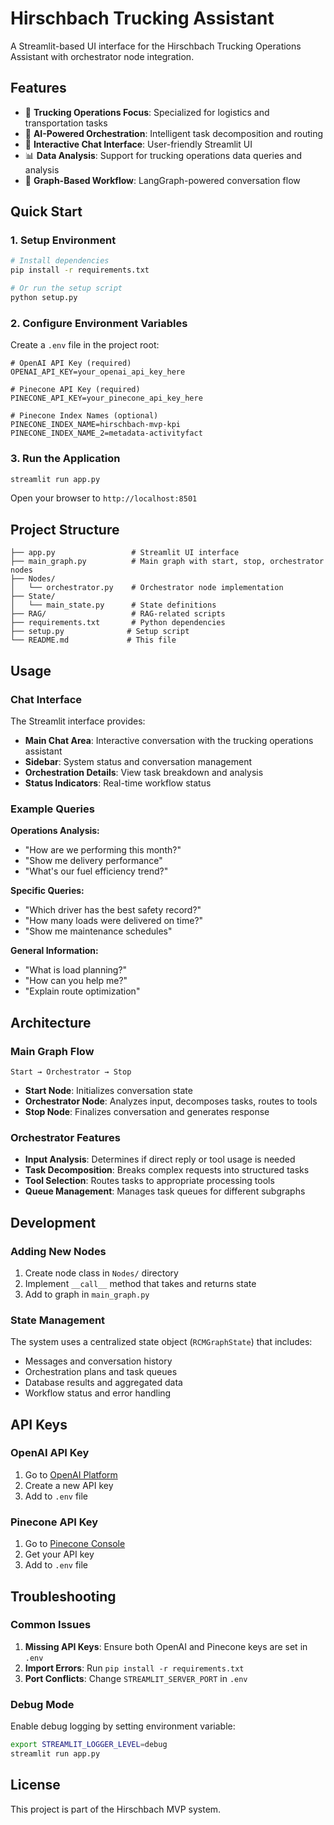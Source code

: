 # Hirschbach Trucking Assistant

A Streamlit-based UI interface for the Hirschbach Trucking Operations Assistant with orchestrator node integration.

## Features

- 🚛 **Trucking Operations Focus**: Specialized for logistics and transportation tasks
- 🤖 **AI-Powered Orchestration**: Intelligent task decomposition and routing
- 💬 **Interactive Chat Interface**: User-friendly Streamlit UI
- 📊 **Data Analysis**: Support for trucking operations data queries and analysis
- 🔄 **Graph-Based Workflow**: LangGraph-powered conversation flow

## Quick Start

### 1. Setup Environment

```bash
# Install dependencies
pip install -r requirements.txt

# Or run the setup script
python setup.py
```

### 2. Configure Environment Variables

Create a `.env` file in the project root:

```env
# OpenAI API Key (required)
OPENAI_API_KEY=your_openai_api_key_here

# Pinecone API Key (required)
PINECONE_API_KEY=your_pinecone_api_key_here

# Pinecone Index Names (optional)
PINECONE_INDEX_NAME=hirschbach-mvp-kpi
PINECONE_INDEX_NAME_2=metadata-activityfact
```

### 3. Run the Application

```bash
streamlit run app.py
```

Open your browser to `http://localhost:8501`

## Project Structure

```
├── app.py                 # Streamlit UI interface
├── main_graph.py          # Main graph with start, stop, orchestrator nodes
├── Nodes/
│   └── orchestrator.py    # Orchestrator node implementation
├── State/
│   └── main_state.py      # State definitions
├── RAG/                   # RAG-related scripts
├── requirements.txt       # Python dependencies
├── setup.py              # Setup script
└── README.md             # This file
```

## Usage

### Chat Interface

The Streamlit interface provides:

- **Main Chat Area**: Interactive conversation with the trucking operations assistant
- **Sidebar**: System status and conversation management
- **Orchestration Details**: View task breakdown and analysis
- **Status Indicators**: Real-time workflow status

### Example Queries

**Operations Analysis:**
- "How are we performing this month?"
- "Show me delivery performance"
- "What's our fuel efficiency trend?"

**Specific Queries:**
- "Which driver has the best safety record?"
- "How many loads were delivered on time?"
- "Show me maintenance schedules"

**General Information:**
- "What is load planning?"
- "How can you help me?"
- "Explain route optimization"

## Architecture

### Main Graph Flow

```
Start → Orchestrator → Stop
```

- **Start Node**: Initializes conversation state
- **Orchestrator Node**: Analyzes input, decomposes tasks, routes to tools
- **Stop Node**: Finalizes conversation and generates response

### Orchestrator Features

- **Input Analysis**: Determines if direct reply or tool usage is needed
- **Task Decomposition**: Breaks complex requests into structured tasks
- **Tool Selection**: Routes tasks to appropriate processing tools
- **Queue Management**: Manages task queues for different subgraphs

## Development

### Adding New Nodes

1. Create node class in `Nodes/` directory
2. Implement `__call__` method that takes and returns state
3. Add to graph in `main_graph.py`

### State Management

The system uses a centralized state object (`RCMGraphState`) that includes:
- Messages and conversation history
- Orchestration plans and task queues
- Database results and aggregated data
- Workflow status and error handling

## API Keys

### OpenAI API Key
1. Go to [OpenAI Platform](https://platform.openai.com/api-keys)
2. Create a new API key
3. Add to `.env` file

### Pinecone API Key
1. Go to [Pinecone Console](https://app.pinecone.io/)
2. Get your API key
3. Add to `.env` file

## Troubleshooting

### Common Issues

1. **Missing API Keys**: Ensure both OpenAI and Pinecone keys are set in `.env`
2. **Import Errors**: Run `pip install -r requirements.txt`
3. **Port Conflicts**: Change `STREAMLIT_SERVER_PORT` in `.env`

### Debug Mode

Enable debug logging by setting environment variable:
```bash
export STREAMLIT_LOGGER_LEVEL=debug
streamlit run app.py
```

## License

This project is part of the Hirschbach MVP system.